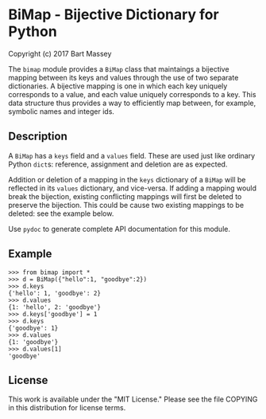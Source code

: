 # BiMap - Bijective Dictionary for Python
Copyright (c) 2017 Bart Massey

The `bimap` module provides a `BiMap` class that
maintaings a bijective mapping between its keys and values
through the use of two separate dictionaries. A bijective
mapping is one in which each key uniquely corresponds to a
value, and each value uniquely corresponds to a key. This
data structure thus provides a way to efficiently map
between, for example, symbolic names and integer ids.

## Description

A `BiMap` has a `keys` field and a `values` field.  These
are used just like ordinary Python `dict`s: reference,
assignment and deletion are as expected.

Addition or deletion of a mapping in the `keys` dictionary
of a `BiMap` will be reflected in its `values` dictionary,
and vice-versa. If adding a mapping would break the
bijection, existing conflicting mappings will first be
deleted to preserve the bijection. This could be cause two
existing mappings to be deleted: see the example below.

Use `pydoc` to generate complete API documentation for this
module.

## Example

    >>> from bimap import *
    >>> d = BiMap({"hello":1, "goodbye":2})
    >>> d.keys
    {'hello': 1, 'goodbye': 2}
    >>> d.values
    {1: 'hello', 2: 'goodbye'}
    >>> d.keys['goodbye'] = 1
    >>> d.keys
    {'goodbye': 1}
    >>> d.values
    {1: 'goodbye'}
    >>> d.values[1]
    'goodbye'

## License

This work is available under the "MIT License." Please see
the file COPYING in this distribution for license terms.

